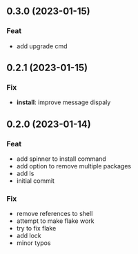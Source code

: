 ## 0.3.0 (2023-01-15)

### Feat

- add upgrade cmd

## 0.2.1 (2023-01-15)

### Fix

- **install**: improve message dispaly

## 0.2.0 (2023-01-14)

### Feat

- add spinner to install command
- add option to remove multiple packages
- add ls
- initial commit

### Fix

- remove references to shell
- attempt to make flake work
- try to fix flake
- add lock
- minor typos
